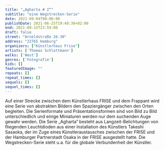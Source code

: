 ```yaml
---
title: "„Agharta # 2“"
subtitle: "eine Wegstrecken-Serie"
date: 2021-09-04T00:00:00
publishDate: 2021-06-25T19:40:36+02:00
end: 2021-09-15T23:59:00
draft: false
street: "Arnoldstraße 26-30"
address: "22765 Hamburg"
organizers: ["Künstlerhaus Frise"]
artists: ['Thomas Schlottmann']
walks: ['West']
genres: ['Fotografie']
kids: []
featuredImage: ""
repeats: []
repeat_times: []
sequels: []
sequel_times: []
---
```


Auf einer Strecke zwischen dem Künstlerhaus FRISE und dem Frappant wird eine Serie von abstrakten Bildern den Spaziergänger zwischen den Orten begleiten. Die Serienformate und Präsentationsformen sind von Bild zu Bild unterschiedlich und einige Miniaturen werden nur dem suchenden Auge gewahr werden. Die Serie „Agharta“ besteht aus  Langzeit-Belichtungen von fliegenden Leuchtdioden aus einer Installation des Künstlers Takeshi Sasaoka, der im Zuge eines Künstleraustausches zwischen der FRISE und der Hamburger Partnerstadt Osaka in der FRISE ausgestellt hatte. Die Wegstrecken-Serie steht u.a. für die globale Verbundenheit der Künstler.